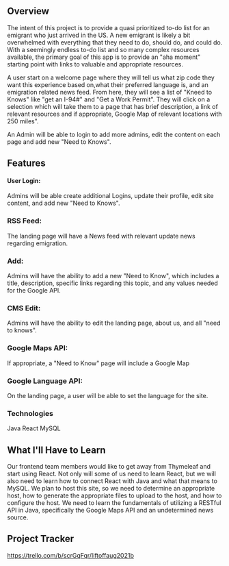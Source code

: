 

## Overview
The intent of this project is to provide a quasi prioritized to-do list for an emigrant who just arrived in the US. A new emigrant is likely a bit overwhelmed with everything that they need to do, should do, and could do. With a seemingly endless to-do list and so many complex resources available, the primary goal of this app is to provide an "aha moment" starting point with links to valuable and appropriate resources.

A user start on a welcome page where they will tell us what zip code they want this experience based on,what their preferred language is, and an emigration related news feed. From here, they will see a list of "Kneed to Knows" like "get an I-94#" and "Get a Work Permit". They will click on a selection which will take them to a page that has brief description, a link of relevant resources and if appropriate, Google Map of relevant locations with 250 miles".

An Admin will be able to login to add more admins, edit the content on each page and add new "Need to Knows".

## Features
#### User Login: 
Admins will be able create additional Logins, update their profile, edit site content, and add new "Need to Knows".
### RSS Feed: 
The landing page will have a News feed with relevant update news regarding emigration.
### Add: 
Admins will have the ability to add a new "Need to Know", which includes a title, description, specific links regarding this topic, and any values needed for the Google API.
### CMS Edit: 
Admins will have the ability to edit the landing page, about us, and all "need to knows".
### Google Maps API: 
If appropriate, a "Need to Know" page will include a Google Map
### Google Language API:  
On the landing page, a user will be able to set the language for the site.


### Technologies
Java
React
MySQL

## What I'll Have to Learn
Our frontend team members would like to get away from Thymeleaf and start using React. Not only will some of us need to learn React, but we will also need to learn how to connect React with Java and what that means to MySQL.
We plan to host this site, so we need to determine an appropriate host, how to generate the appropriate files to upload to the host, and how to configure the host.
We need to learn the fundamentals of utilizing a RESTful API in Java, specifically the Google Maps API and an undetermined news source.

## Project Tracker
https://trello.com/b/scrGqFqr/liftoffaug2021b
